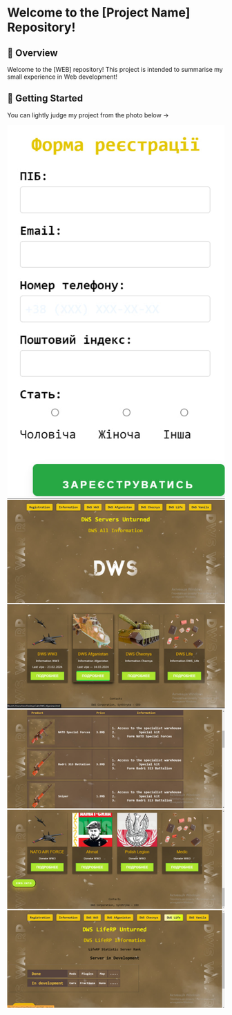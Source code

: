 # Welcome to the [Project Name] Repository!

## 📜 Overview

Welcome to the [WEB] repository! This project is intended to summarise my small experience in Web development!

## 🚀 Getting Started

You can lightly judge my project from the photo below ->

![Alt text](forreamde/photo_4_2024-09-10_19-57-30.jpg)
![Alt text](forreamde/photo_1_2024-09-10_19-57-30.jpg)
![Alt text](forreamde/photo_2_2024-09-10_19-57-30.jpg)
![Alt text](forreamde/photo_3_2024-09-10_19-57-30.jpg)
![Alt text](forreamde/photo_5_2024-09-10_19-57-30.jpg)
![Alt text](forreamde/photo_6_2024-09-10_19-57-30.jpg)
